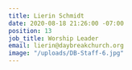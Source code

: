 ```yaml
---
title: Lierin Schmidt
date: 2020-08-18 21:26:00 -07:00
position: 13
job_title: Worship Leader
email: lierin@daybreakchurch.org
image: "/uploads/DB-Staff-6.jpg"
---
```


